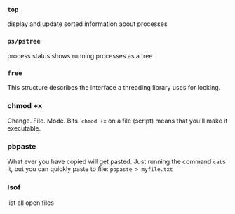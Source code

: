 ### `top`
display and update sorted information about processes

### `ps/pstree`
process status
shows running processes as a tree

### `free`
This structure describes the interface a threading library uses for locking.

### chmod +x
Change. File. Mode. Bits. `chmod +x` on a file (script) means that you'll make it executable.

### pbpaste  
What ever you have copied will get pasted. Just running the command `cat`s it, but you can quickly paste to file: 
`pbpaste > myfile.txt`

### lsof  
list all open files

